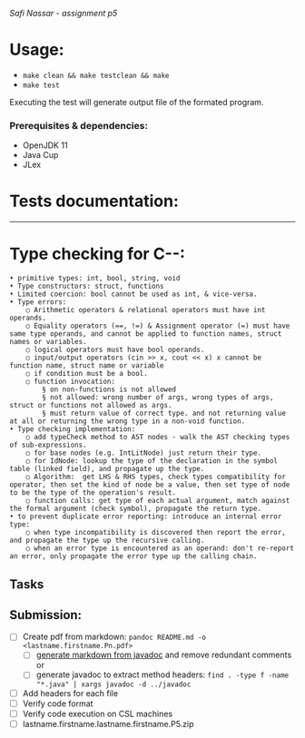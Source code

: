 _Safi Nassar - assignment p5_

# Usage:

-   `make clean && make testclean && make`
-   `make test`

Executing the test will generate output file of the formated program.

### Prerequisites & dependencies:

-   OpenJDK 11
-   Java Cup
-   JLex

# Tests documentation:


---

# Type checking for C--: 
	• primitive types: int, bool, string, void
	• Type constructors: struct, functions
	• Limited coercion: bool cannot be used as int, & vice-versa.
	• Type errors: 
		○ Arithmetic operators & relational operators must have int operands. 
		○ Equality operators (==, !=) & Assignment operator (=) must have same type operands, and cannot be applied to function names, struct names or variables.
		○ logical operators must have bool operands.
		○ input/output operators (cin >> x, cout << x) x cannot be function name, struct name or variable
		○ if condition must be a bool.
		○ function invocation:
			§ on non-functions is not allowed 
			§ not allowed: wrong number of args, wrong types of args, struct or functions not allowed as args.
			§ must return value of correct type. and not returning value at all or returning the wrong type in a non-void function. 
	• Type checking implementation: 
		○ add typeCheck method to AST nodes - walk the AST checking types of sub-expressions.
		○ for base nodes (e.g. IntLitNode) just return their type.
		○ for IdNode: lookup the type of the declaration in the symbol table (linked field), and propagate up the type.
		○ Algorithm:  get LHS & RHS types, check types compatibility for operator, then set the kind of node be a value, then set type of node to be the type of the operation's result.
		○ function calls: get type of each actual argument, match against the formal argument (check symbol), propagate the return type.
	• to prevent duplicate error reporting: introduce an internal error type: 
		○ when type incompatibility is discovered then report the error, and propagate the type up the recursive calling. 
        ○ when an error type is encountered as an operand: don't re-report an error, only propagate the error type up the calling chain.

## Tasks


## Submission:
  - [ ] Create pdf from markdown: `pandoc README.md -o <lastname.firstname.Pn.pdf>`
      - [ ] [generate markdown from javadoc](https://delight-im.github.io/Javadoc-to-Markdown) and remove redundant comments
        or
      - [ ] generate javadoc to extract method headers: `find . -type f -name "*.java" | xargs javadoc -d ../javadoc`
  - [ ] Add headers for each file
  - [ ] Verify code format
  - [ ] Verify code execution on CSL machines
- [ ] lastname.firstname.lastname.firstname.P5.zip
